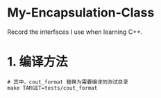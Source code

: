 # My-Encapsulation-Class
Record the interfaces I use when learning C++.

# 1. 编译方法
```shell
# 其中，cout_format 替换为需要编译的测试目录
make TARGET=tests/cout_format
```